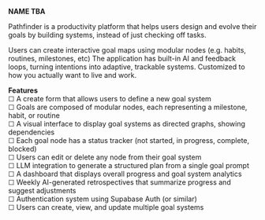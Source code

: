 **NAME TBA**

Pathfinder is a productivity platform that helps users design and evolve their goals by building systems, instead of just checking off tasks.

Users can create interactive goal maps using modular nodes (e.g. habits, routines, milestones, etc) The application has built-in AI and feedback loops, turning intentions into adaptive, trackable systems. Customized to how you actually want to live and work.

**Features** <br/>
☐ A create form that allows users to define a new goal system <br/>
☐ Goals are composed of modular nodes, each representing a milestone, habit, or routine <br/>
☐ A visual interface to display goal systems as directed graphs, showing dependencies <br/>
☐ Each goal node has a status tracker (not started, in progress, complete, blocked) <br/>
☐ Users can edit or delete any node from their goal system <br/>
☐ LLM integration to generate a structured plan from a single goal prompt <br/>
☐ A dashboard that displays overall progress and goal system analytics <br/>
☐ Weekly AI-generated retrospectives that summarize progress and suggest adjustments <br/>
☐ Authentication system using Supabase Auth (or similar) <br/>
☐ Users can create, view, and update multiple goal systems <br/>


